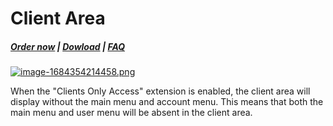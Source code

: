 # Client Area

#####  [Order now](https://puqcloud.com/whmcs-addon-puq-customization.php) | [Dowload](https://download.puqcloud.com/WHMCS/addons/PUQ-Customization/) | [FAQ](https://faq.puqcloud.com/)

[![image-1684354214458.png](https://doc.puq.info/uploads/images/gallery/2023-05/scaled-1680-/image-1684354214458.png)](https://doc.puq.info/uploads/images/gallery/2023-05/image-1684354214458.png)

When the "Clients Only Access" extension is enabled, the client area will display without the main menu and account menu. This means that both the main menu and user menu will be absent in the client area.

